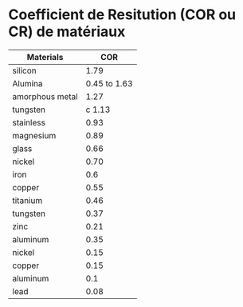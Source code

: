 # Coefficient de Resitution (COR ou CR) de matériaux 

|  Materials |COR |
|---|---|
|silicon| 1.79| 
| Alumina	| 0.45  to  1.63 |
| amorphous metal | 	1.27 |
| tungsten | c 1.13 |
| stainless | 0.93 |
| magnesium |  0.89 |
| glass | 	0.66 |
| nickel | 0.70 |
| iron | 0.6 |
| copper | 0.55 |
| titanium |	0.46 |
| tungsten |0.37 |
| zinc |0.21 |
|aluminum |	0.35 |
| nickel|	0.15 |
| copper |	0.15 | 
| aluminum |	0.1 |
| lead |	0.08 |
